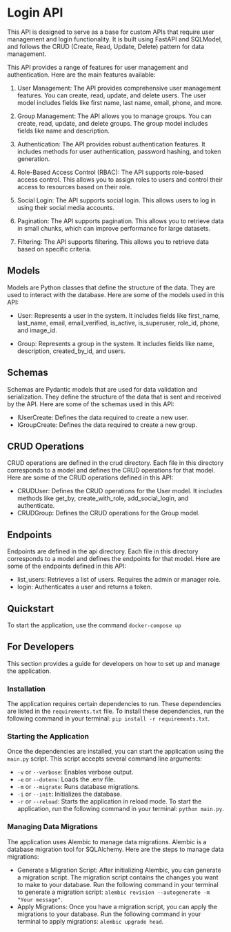 # Login API

This API is designed to serve as a base for custom APIs that require user management and login functionality. It is built using FastAPI and SQLModel, and follows the CRUD (Create, Read, Update, Delete) pattern for data management.

This API provides a range of features for user management and authentication. Here are the main features available:

1. User Management: The API provides comprehensive user management features. You can create, read, update, and delete users. The user model includes fields like first name, last name, email, phone, and more.

2. Group Management: The API allows you to manage groups. You can create, read, update, and delete groups. The group model includes fields like name and description.

3. Authentication: The API provides robust authentication features. It includes methods for user authentication, password hashing, and token generation.

4. Role-Based Access Control (RBAC): The API supports role-based access control. This allows you to assign roles to users and control their access to resources based on their role.

5. Social Login: The API supports social login. This allows users to log in using their social media accounts.

6. Pagination: The API supports pagination. This allows you to retrieve data in small chunks, which can improve performance for large datasets.

7. Filtering: The API supports filtering. This allows you to retrieve data based on specific criteria.


## Models

Models are Python classes that define the structure of the data. They are used to interact with the database. Here are some of the models used in this API:

- User: Represents a user in the system. It includes fields like first_name, last_name, email, email_verified, is_active, is_superuser, role_id, phone, and image_id.

- Group: Represents a group in the system. It includes fields like name, description, created_by_id, and users.

## Schemas

Schemas are Pydantic models that are used for data validation and serialization. They define the structure of the data that is sent and received by the API. Here are some of the schemas used in this API:

- IUserCreate: Defines the data required to create a new user.
- IGroupCreate: Defines the data required to create a new group.

## CRUD Operations

CRUD operations are defined in the crud directory. Each file in this directory corresponds to a model and defines the CRUD operations for that model. Here are some of the CRUD operations defined in this API:

- CRUDUser: Defines the CRUD operations for the User model. It includes methods like get_by, create_with_role, add_social_login, and authenticate.
- CRUDGroup: Defines the CRUD operations for the Group model.

## Endpoints

Endpoints are defined in the api directory. Each file in this directory corresponds to a model and defines the endpoints for that model. Here are some of the endpoints defined in this API:

- list_users: Retrieves a list of users. Requires the admin or manager role.
- login: Authenticates a user and returns a token.

## Quickstart

To start the application, use the command `docker-compose up`

## For Developers

This section provides a guide for developers on how to set up and manage the application.

### Installation

The application requires certain dependencies to run. These dependencies are listed in the `requirements.txt` file. To install these dependencies, run the following command in your terminal: `pip install -r requirements.txt`.

### Starting the Application

Once the dependencies are installed, you can start the application using the `main.py` script. This script accepts several command line arguments:
   - `-v` or `--verbose`: Enables verbose output.
   - `-e` or `--dotenv`: Loads the .env file.
   - `-m` or `--migrate`: Runs database migrations.
   - `-i` or `--init`: Initializes the database.
   - `-r` or `--reload`: Starts the application in reload mode.
   To start the application, run the following command in your terminal: `python main.py`.

### Managing Data Migrations

The application uses Alembic to manage data migrations. Alembic is a database migration tool for SQLAlchemy. Here are the steps to manage data migrations:
   - Generate a Migration Script: After initializing Alembic, you can generate a migration script. The migration script contains the changes you want to make to your database. Run the following command in your terminal to generate a migration script: `alembic revision --autogenerate -m "Your message"`.
   - Apply Migrations: Once you have a migration script, you can apply the migrations to your database. Run the following command in your terminal to apply migrations: `alembic upgrade head`.
